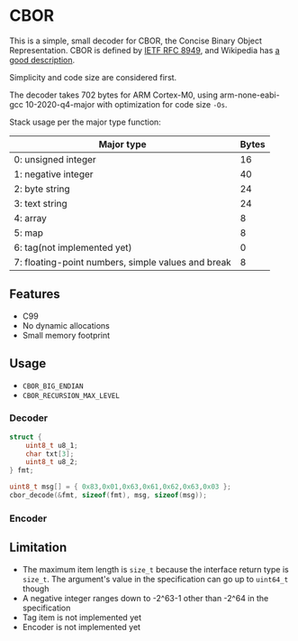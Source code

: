 # CBOR

This is a simple, small decoder for CBOR, the Concise Binary Object
Representation.  CBOR is defined by
[IETF RFC 8949](https://datatracker.ietf.org/doc/html/rfc8949), and
Wikipedia has [a good description](https://en.wikipedia.org/wiki/CBOR).


Simplicity and code size are considered first.

The decoder takes 702 bytes for ARM Cortex-M0, using arm-none-eabi-gcc
10-2020-q4-major with optimization for code size `-Os`.

Stack usage per the major type function:

| Major type                                         | Bytes |
| -------------------------------------------------- | ----- |
| 0: unsigned integer                                | 16    |
| 1: negative integer                                | 40    |
| 2: byte string                                     | 24    |
| 3: text string                                     | 24    |
| 4: array                                           | 8     |
| 5: map                                             | 8     |
| 6: tag(not implemented yet)                        | 0     |
| 7: floating-point numbers, simple values and break | 8     |

## Features

* C99
* No dynamic allocations
* Small memory footprint

## Usage

* `CBOR_BIG_ENDIAN`
* `CBOR_RECURSION_MAX_LEVEL`

### Decoder

```c
struct {
	uint8_t u8_1;
	char txt[3];
	uint8_t u8_2;
} fmt;

uint8_t msg[] = { 0x83,0x01,0x63,0x61,0x62,0x63,0x03 };
cbor_decode(&fmt, sizeof(fmt), msg, sizeof(msg));
```

### Encoder

## Limitation

* The maximum item length is `size_t` because the interface return type is `size_t`. The argument's value in the specification can go up to `uint64_t` though
* A negative integer ranges down to -2^63-1 other than -2^64 in the specification
* Tag item is not implemented yet
* Encoder is not implemented yet
